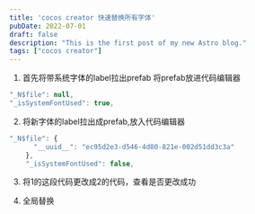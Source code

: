 ```yaml
---
title: 'cocos creator 快速替换所有字体'
pubDate: 2022-07-01
draft: false
description: "This is the first post of my new Astro blog."
tags: ["cocos creator"]
---
```


1. 首先将带系统字体的label拉出prefab 将prefab放进代码编辑器
```js
"_N$file": null,
"_isSystemFontUsed": true,
```

2. 将新字体的label拉出成prefab,放入代码编辑器
```js
"_N$file": {
      "__uuid__": "ec95d2e3-d546-4d80-821e-002d51dd3c3a"
    },
    "_isSystemFontUsed": false,
```
3. 将1的这段代码更改成2的代码，查看是否更改成功

4. 全局替换